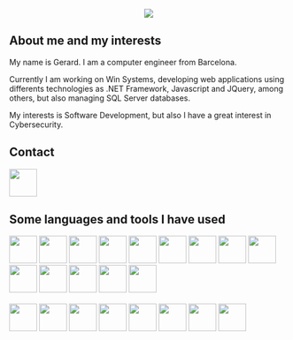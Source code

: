<link rel="stylesheet" type='text/css' href="https://cdn.jsdelivr.net/gh/devicons/devicon@latest/devicon.min.css" />
<link rel="stylesheet" href="https://cdn.jsdelivr.net/npm/bootstrap@4.3.1/dist/css/bootstrap.min.css" integrity="sha384-ggOyR0iXCbMQv3Xipma34MD+dH/1fQ784/j6cY/iJTQUOhcWr7x9JvoRxT2MZw1T" crossorigin="anonymous">

<p align="center">
  <img src="https://capsule-render.vercel.app/api?text=Welcome👋&animation=fadeIn&type=waving&color=gradient&height=100"/>
</p>

<div class="mardown-heading" dir="auto">
    <h2 class="heading-element">About me and my interests</h2>
</div>

<p>My name is Gerard. I am a  computer engineer from Barcelona.</p>
<p>Currently I am working on Win Systems, developing web applications using differents technologies as .NET Framework, Javascript and JQuery, among others, but also managing SQL Server databases.</p>
<p>My interests is Software Development, but also I have a great interest in Cybersecurity.</p>
<div class="markdown-heading" dir="auto">
    <h2 class="heading-element">Contact</h2>
</div>
<div id="contactLabels">
    <a href="https://www.linkedin.com/in/gerard-m-791a35239/" title="Take a look to my LinkedIn Profile!">  
        <img src="https://cdn.jsdelivr.net/gh/devicons/devicon@latest/icons/linkedin/linkedin-original.svg" height="50" />    
    </a>
</div>

<div class="markdown-heading" dir="auto">
    <h2 class="heading-element">Some languages and tools I have used</h2>
</div>
<div class="card">
    <div class="card-body">
        <img src="https://cdn.jsdelivr.net/gh/devicons/devicon@latest/icons/java/java-original-wordmark.svg" height="50" />
        <img src="https://cdn.jsdelivr.net/gh/devicons/devicon@latest/icons/python/python-original.svg" height="50" />
        <img src="https://cdn.jsdelivr.net/gh/devicons/devicon@latest/icons/c/c-original.svg" height="50" />
        <img src="https://cdn.jsdelivr.net/gh/devicons/devicon@latest/icons/cplusplus/cplusplus-original.svg" height="50"/>
        <img src="https://cdn.jsdelivr.net/gh/devicons/devicon@latest/icons/csharp/csharp-original.svg" height="50"/>
        <img src="https://cdn.jsdelivr.net/gh/devicons/devicon@latest/icons/mysql/mysql-original-wordmark.svg" height="50"/>
        <img src="https://cdn.jsdelivr.net/gh/devicons/devicon@latest/icons/html5/html5-original-wordmark.svg" height="50" />
        <img src="https://cdn.jsdelivr.net/gh/devicons/devicon@latest/icons/css3/css3-original-wordmark.svg" height="50"/>
        <img src="https://cdn.jsdelivr.net/gh/devicons/devicon@latest/icons/javascript/javascript-original.svg" height="50" />
        <img src="https://cdn.jsdelivr.net/gh/devicons/devicon@latest/icons/jquery/jquery-original-wordmark.svg" height="50" />
        <img src="https://cdn.jsdelivr.net/gh/devicons/devicon@latest/icons/linux/linux-original.svg" height="50"/>
        <img src="https://cdn.jsdelivr.net/gh/devicons/devicon@latest/icons/mongodb/mongodb-original-wordmark.svg" height="50"/>
        <img src="https://cdn.jsdelivr.net/gh/devicons/devicon@latest/icons/git/git-original-wordmark.svg" height="50" />
        <img src="https://cdn.jsdelivr.net/gh/devicons/devicon@latest/icons/bitbucket/bitbucket-original-wordmark.svg" height="50" />
    </div>
</div>
<br>
<div class="card">
    <div class="card-body">
        <img src="https://cdn.jsdelivr.net/gh/devicons/devicon@latest/icons/jetbrains/jetbrains-original.svg" height="50" />
        <img src="https://cdn.jsdelivr.net/gh/devicons/devicon@latest/icons/visualstudio/visualstudio-original.svg" height="50" />
        <img src="https://cdn.jsdelivr.net/gh/devicons/devicon@latest/icons/vscode/vscode-original.svg" height="50" />
        <img src="https://cdn.jsdelivr.net/gh/devicons/devicon@latest/icons/microsoftsqlserver/microsoftsqlserver-original-wordmark.svg" height="50" />
        <img src="https://cdn.jsdelivr.net/gh/devicons/devicon@latest/icons/vuejs/vuejs-original-wordmark.svg" height="50" />
        <img src="https://cdn.jsdelivr.net/gh/devicons/devicon@latest/icons/arduino/arduino-original.svg" height="50" />
        <img src="https://cdn.jsdelivr.net/gh/devicons/devicon@latest/icons/docker/docker-original-wordmark.svg" height="50"/>
        <img src="https://cdn.jsdelivr.net/gh/devicons/devicon@latest/icons/androidstudio/androidstudio-original.svg" height="50" />  
    </div>   
</div>
